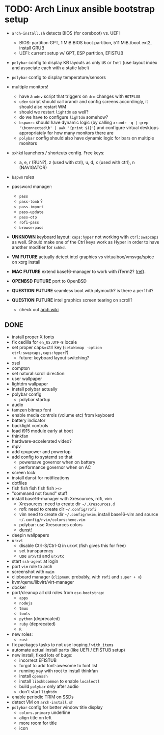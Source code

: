 # TODO: Arch Linux ansible bootstrap setup

- `arch-install.sh` detects BIOS (for coreboot) vs. UEFI
  - BIOS: partition GPT, 1 MiB BIOS boot partition, 511 MiB /boot ext2, install GRUB
  - UEFI: current setup w/ GPT, ESP partition, EFISTUB
- `polybar` config to display KB layouts as only `US` or `Intl` (use layout
  index and associate each with a static label)
- `polybar` config to display temperature/sensors
- multiple monitors!
  - have a `udev` script that triggers on `drm` changes with `HOTPLUG`
  - `udev` script should call xrandr and config screens accordingly, it should also restart WM
  - should we restart `lightdm` as well?
  - do we have to configure `lightdm` somehow?
  - `bspwmrc` should have dynamic logic (by calling `xrandr -q | grep
    '\bconnected\b' | awk '{print $1}'`) and configure virtual desktops
    appropriately for how many monitors there are
  - `polybar` config should also have dynamic logic for bars on multiple monitors

- `sxhkd` launchers / shortcuts config. Free keys:
  - a, e, r (RUN?), z (used with ctrl), u, d, x (used with ctrl), n (NAVIGATOR)
- `bspwm` rules
- password manager:
  - `pass`
  - `pass-tomb` ?
  - `pass-import`
  - `pass-update`
  - `pass-otp`
  - `rofi-pass`
  - `browserpass`
- **UNKNOWN** keyboard layout: `caps:hyper` not working with `ctrl:swapcaps` as well.
  Should make one of the Ctrl keys work as Hyper in order to have another
  modifier for `sxhkd`.
- **VM** **FUTURE** actually detect intel graphics vs virtualbox/vmsvga/spice on xorg install
- **MAC** **FUTURE** extend base16-manager to work with iTerm2? ([ref](https://coderwall.com/p/s-2_nw/change-iterm2-color-profile-from-the-cli)).
- **OPENBSD** **FUTURE** port to OpenBSD
- **QUESTION** **FUTURE** seamless boot with plymouth? is there a perf hit?
- **QUESTION** **FUTURE** intel graphics screen tearing on scroll?
  - check out [arch wiki](https://wiki.archlinux.org/index.php/intel_graphics#Tearing)

## DONE
- install proper X fonts
- fix cedilla for `en_US.UTF-8` locale
- set proper caps=ctrl key (`setxkbmap -option ctrl:swapcaps,caps:hyper`?)
  - future: keyboard layout switching?
- xsel
- compton
- set natural scroll direction
- user wallpaper
- lightdm wallpaper
- install polybar actually
- polybar config
  - polybar startup
- audio
- tamzen bitmap font
- enable media controls (volume etc) from keyboard
- battery indicator
- backlight controls
- load i915 module early at boot
- thinkfan
- hardware-accelerated video?
- mpv
- add cpupower and powertop
- add config to systemd so that:
  - powersave governor when on battery
  - performance governor when on AC
- screen lock
- install dunst for notifications
- dotfiles
- fish fish fish fish fish `><>`
- "command not found" stuff
- install base16-manager with Xresources, rofi, vim
  - Xresources: need to create dir `~/.Xresources.d`
  - rofi: need to create dir `~/.config/rofi`
  - vim need to create dir `~/.config/nvim`, install base16-vim and source `~/.config/nvim/colorscheme.vim`
  - polybar: use Xresources colors
  - dunst!
- deepin wallpapers
- `urxvt`
  - disable Ctrl-S/Ctrl-Q in urxvt (fish gives this for free)
  - set transparency
  - use `urxvtd` and `urxvtc`
- start `ssh-agent` at login
- port `vim` role to arch
- screenshot with `maim`
- clipboard manager (`clipmenu` probably, with `rofi` and `super + v`)
- kvm/qemu/libvirt/virt-manager
- docker
- port/cleanup all old roles from `osx-bootstrap`:
  - `apps`
  - `nodejs`
  - `tmux`
  - `tools`
  - `python` (deprecated)
  - `ruby` (deprecated)
  - `R`
- new roles:
  - `rust`
- fix packages tasks to not use looping / `with_items`
- automate actual install parts (like UEFI / EFISTUB setup)
- new install, fixed lots of bugs:
  - incorrect EFISTUB
  - forgot to add font-awesome to font list
  - running yay with root to install thinkfan
  - install `openssh`
  - install `libxkbcommon` to enable `localectl`
  - build `polybar` only after audio
  - don't start `lightdm`
- enable periodic TRIM on SSDs
- detect VM on `arch-install.sh`
- `polybar` config for better window title display
  - `colors.primary` underline
  - align title on left
  - more room for title
  - icon

